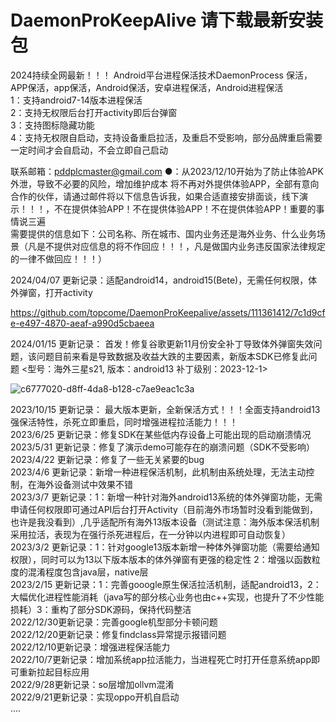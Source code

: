 # DaemonProKeepAlive   请下载最新安装包
2024持续全网最新！！！ Android平台进程保活技术DaemonProcess  保活，APP保活，app保活，Android保活，安卓进程保活，Android进程保活      
1：支持android7-14版本进程保活  
2：支持无权限后台打开activity即后台弹窗  
3：支持图标隐藏功能  
4：支持无权限自启动，支持设备重启拉活，及重启不受影响，部分品牌重启需要一定时间才会自启动，不会立即自己启动  


联系邮箱：pddplcmaster@gmail.com
●：从2023/12/10开始为了防止体验APK外泄，导致不必要的风险，增加维护成本 将不再对外提供体验APP，全部有意向合作的伙伴，请通过邮件将以下信息告诉我，如果合适直接安排面谈，线下演示！！！，不在提供体验APP！不在提供体验APP！不在提供体验APP！重要的事情说三遍  
需要提供的信息如下：公司名称、所在城市、国内业务还是海外业务、什么业务场景（凡是不提供对应信息的将不作回应！！！，凡是做国内业务违反国家法律规定的一律不做回应！！！）  


  
 2024/04/07 更新记录：适配android14，android15(Bete)，无需任何权限，体外弹窗，打开activity
  
https://github.com/topcome/DaemonProKeepalive/assets/111361412/7c1d9cfe-e497-4870-aeaf-a990d5cbaeea
  
 2024/01/15 更新记录： 首发！修复谷歌更新11月份安全补丁导致体外弹窗失效问题，该问题目前来看是导致数据及收益大跌的主要因素，新版本SDK已修复此问题 
 <型号：海外三星s21, 版本：android13  补丁级别：2023-12-1>  

![c6777020-d8ff-4da8-b128-c7ae9eac1c3a](https://github.com/topcome/DaemonProKeepalive/assets/111361412/d54c39df-fe13-4dd1-af15-8aae229104ea)


 
 2023/10/15 更新记录： 最大版本更新，全新保活方式！！！全面支持android13强保活特性，杀死立即重启，同时增强进程拉活能力！！！   
 2023/6/25 更新记录：修复SDK在某些低内存设备上可能出现的启动崩溃情况         
 2023/5/31 更新记录：修复了演示demo可能存在的崩溃问题（SDK不受影响）   
 2023/4/22 更新记录：修复了一些无关紧要的bug         
 2023/4/6 更新记录：新增一种进程保活机制，此机制由系统处理，无法主动控制，在海外设备测试中效果不错   
 2023/3/7 更新记录：1：新增一种针对海外android13系统的体外弹窗功能，无需申请任何权限即可通过API后台打开Activity（目前海外市场暂时没看到能做到，也许是我没看到）,几乎适配所有海外13版本设备（测试注意：海外版本保活机制采用拉活，表现为在强行杀死进程后，在一分钟以内进程即可自动恢复）   
 2023/3/2 更新记录：1：针对google13版本新增一种体外弹窗功能（需要给通知权限），同时可以为13以下版本版本的体外弹窗有更强的稳定性 2：增强以函数粒度的混淆程度包含java层，native层   
 2023/2/15 更新记录：1：完善gooogle原生保活拉活机制，适配android13，2：大幅优化进程性能消耗（java写的部分核心业务也由c++实现，也提升了不少性能损耗）3：重构了部分SDK源码，保持代码整洁    
 2022/12/30更新记录：完善google机型部分卡顿问题  
 2022/12/20更新记录：修复findclass异常提示报错问题  
 2022/12/10更新记录：增强进程保活能力  
 2022/10/7更新记录：增加系统app拉活能力，当进程死亡时打开任意系统app即可重新拉起目标应用    
 2022/9/28更新记录：so层增加ollvm混淆   
 2022/9/21更新记录：实现oppo开机自启动   
 ....
